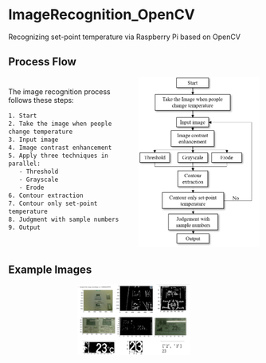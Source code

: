# ImageRecognition_OpenCV
Recognizing set-point temperature via Raspberry Pi based on OpenCV 

## Process Flow

<div style="display: flex; align-items: center;">
  <div style="flex: 1; padding-right: 20px;">
    The image recognition process follows these steps:

    1. Start
    2. Take the image when people change temperature
    3. Input image
    4. Image contrast enhancement
    5. Apply three techniques in parallel:
       - Threshold
       - Grayscale
       - Erode
    6. Contour extraction
    7. Contour only set-point temperature
    8. Judgment with sample numbers
    9. Output
  </div>
  <div style="flex: 1;">
    <img src="Image/0.png" width="100%" alt="Process Flow">
  </div>
</div>

## Example Images
<p align="center">
  <img src="Image/01.png" width="45%" alt="Example 1">
</p>
